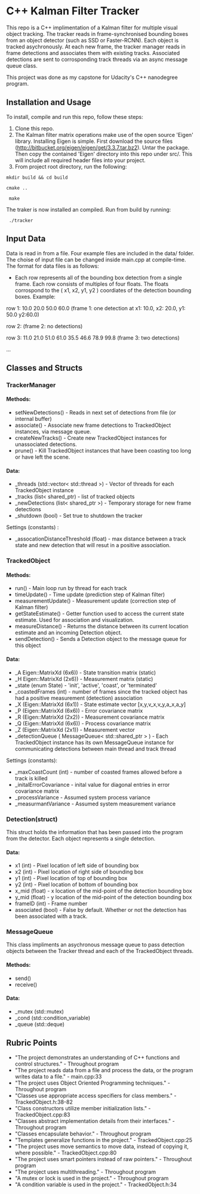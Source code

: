 # C++ Kalman Filter Tracker

This repo is a C++ implimentation of a Kalman filter for multiple visual object tracking. The tracker reads in frame-synchronised bounding boxes from an object detector (such as SSD or Faster-RCNN). Each object is tracked asychronously. At each new frame, the tracker manager reads in frame detections and associates them with existing tracks. Associated detections are sent to corrosponding track threads via an async message queue class. 

This project was done as my capstone for Udacity's C++ nanodegree program.  

## Installation and Usage
To install, compile and run this repo, follow these steps:
1. Clone this repo.
2. The Kalman filter matrix operations make use of the open source 'Eigen' library. Installing Eigen is simple. First download the source files (http://bitbucket.org/eigen/eigen/get/3.3.7.tar.bz2). Untar the package. Then copy the contained 'Eigen' directory into this repo under src/. This will include all required header files into your project.
3. From project root directory, run the following:
 
``` mkdir build && cd build ```
 
``` cmake .. ```
 
``` make```
 

The traker is now installed an compiled. Run from build by running:
 
``` ./tracker```

## Input Data
Data is read in from a file. Four example files are included in the data/ folder. The choise of input file can be changed inside main.cpp at compile-time. The format for data files is as follows:

- Each row represents all of the bounding box detection from a single frame. Each row consists of multiples of four floats. The floats corrospond to the ( x1, x2, y1, y2 ) coordiates of the detection bounding boxes. Example:

row 1: 10.0 20.0 50.0 60.0                        (frame 1: one detection at x1: 10.0, x2: 20.0, y1: 50.0 y2:60.0) 
 
row 2:                                            (frame 2: no detections) 
 
row 3: 11.0 21.0 51.0 61.0 35.5 46.6 78.9 99.8    (frame 3: two detections) 
 
... 



## Classes and Structs

### TrackerManager
#### Methods:
- setNewDetections() - Reads in next set of detections from file (or internal buffer)
- associate() - Associate new frame detections to TrackedObject instances, via message queue.
- createNewTracks() - Create new TrackedObject instances for unassociated detections. 
- prune() - Kill TrackedObject instances that have been coasting too long or have left the scene.

#### Data:
- _threads (std::vector< std::thread >) - Vector of threads for each TrackedObject instance
- _tracks (list< shared_ptr<TrackedObjects >) - list of tracked objects
- _newDetections (list< shared_ptr<Detection> >) - Temporary storage for new frame detections
- _shutdown (bool) - Set true to shutdown the tracker
 
Settings (constants) :
- _assocationDistanceThreshold (float) - max distance between a track state and new detection that will resut in a positive association.

### TrackedObject
#### Methods:
- run() - Main loop run by thread for each track
- timeUpdate() - Time update (prediction step of Kalman filter)
- measurementUpdate() - Measurement update (correction step of Kalman filter)
- getStateEstimate() - Getter function used to access the current state estimate. Used for association and visualization. 
- measureDistance() - Returns the distance between its current location estimate and an incoming Detection object.
- sendDetection() - Sends a Detection object to the message queue for this object
#### Data:
- _A Eigen::MatrixXd (6x6)) - State transition matrix (static) 
- _H Eigen::MatrixXd (2x6)) - Measurement matrix (static) 
- _state (enum State) - 'init', 'active', 'coast', or 'terminated' 
- _coastedFrames (int) - number of frames since the tracked object has had a positive measurement (detection) association
- _X (Eigen::MatrixXd (6x1)) - State estimate vector [x,y,v_x,v_y,a_x,a_y] 
- _P (Eigen::MatrixXd (6x6)) - Error covariance matrix
- _R (Eigen::MatrixXd (2x2)) - Measurement covariance matrix
- _Q (Eigen::MatrixXd (6x6)) - Process covariance matrix
- _Z (Eigen::MatrixXd (2x1)) - Measurement vector
- _detectionQueue ( MessageQueue< std::shared_ptr<Detection> > ) - Each TrackedObject instance has its own MessageQueue instance for communicating detections between main  thread and track thread

Settings (constants):
- _maxCoastCount (int) - number of coasted frames allowed before a track is killed
- _initalErrorCovariance - inital value for diagonal entries in error covariance matrix
-  _processVariance - Assumed system process variance
-  _measurmantVariance - Assumed system measurement variance

### Detection(struct)
This struct holds the information that has been passed into the program from the detector. Each object represents a single detection.

#### Data:
- x1 (int) - Pixel location of left side of bounding box
- x2 (int) - Pixel location of right side of bounding box
- y1 (int) - Pixel location of top of bounding box
- y2 (int) - Pixel location of bottom of bounding box
- x_mid (float) - x location of the mid-point of the detection bounding box
- y_mid (float) - y location of the mid-point of the detection bounding box
- frameID (int) - Frame number
- associated (bool) - False by default. Whether or not the detection has been associated with a track.
### MessageQueue
This class impliments an asychronous message queue to pass detection objects between the Tracker thread and each of the TrackedObject threads. 

#### Methods:
- send()
- receive()

#### Data:
- _mutex (std::mutex)
- _cond (std::condition_variable)
- _queue (std::deque<T>)


## Rubric Points
- "The project demonstrates an understanding of C++ functions and control structures." - Throughout program
- "The project reads data from a file and process the data, or the program writes data to a file." - main.cpp:33
- "The project uses Object Oriented Programming techniques." - Throughout program
- "Classes use appropriate access specifiers for class members." - TrackedObject.h:38-82
- "Class constructors utilize member initialization lists." - TrackedObject.cpp:83
- "Classes abstract implementation details from their interfaces." - Throughout program
- "Classes encapsulate behavior." - Throughout program
- "Templates generalize functions in the project." - TrackedObject.cpp:25
- "The project uses move semantics to move data, instead of copying it, where possible." - TrackedObject.cpp:80
- "The project uses smart pointers instead of raw pointers." - Throughout program
- "The project uses multithreading." - Throughout program
- "A mutex or lock is used in the project." - Throughout program
- "A condition variable is used in the project." - TrackedObject.h:34